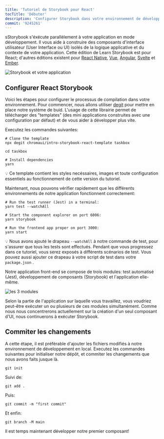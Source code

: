 ```yaml
---
title: 'Tutoriel de Storybook pour React'
tocTitle: 'Débuter'
description: 'Configurer Storybook dans votre environnement de développement'
commit: '9245261'
---
```


sStorybook s'éxécute parallèlement à votre application en mode développement. Il vous aide à construire des composants d'interface utilisateur (User Interface ou UI) isolés de la logique applicative et du contexte de votre application. Cette édition de Learn Storybook est pour React; d'autres éditions existent pour [React Native](/intro-to-storybook/react-native/en/get-started), [Vue](/intro-to-storybook/vue/fr/get-started), [Angular](/intro-to-storybook/angular/en/get-started), [Svelte](/intro-to-storybook/svelte/en/get-started) et [Ember](/intro-to-storybook/ember/en/get-started).

![Storybook et votre application](/intro-to-storybook/storybook-relationship.jpg)

## Configurer React Storybook

Voici les étapes pour configurer le processus de compilation dans votre environnement. Pour commencer, nous allons utiliser [degit](https://github.com/Rich-Harris/degit) pour mettre en place notre système de buid. L'usage de cette librairie permet de télécharger des "templates" (des mini applications construites avec une configuration par défaut) et de vous aider à développer plus vite.

Executez les commandes suivantes:

```shell:clipboard=false
# Clone the template
npx degit chromaui/intro-storybook-react-template taskbox

cd taskbox

# Install dependencies
yarn
```

<div class="aside">
💡 Ce template contient les styles necéssaires, images et toute configuration essentiels au fonctionnement de cette version du tutoriel.
</div>

Maintenant, nous pouvons vérifier rapidement que les différents environnements de notre application fonctionnent correctement:

```shell:clipboard=false
# Run the test runner (Jest) in a terminal:
yarn test --watchAll

# Start the component explorer on port 6006:
yarn storybook

# Run the frontend app proper on port 3000:
yarn start
```

<div class="aside">
💡 Nous avons ajouté le drapeau <code>--watchAll</code> à notre commande de test, pour s'assurer que tous les tests sont effectués. Pendant que vous progressez dans ce tutoriel, vous serez exposés à différents scénarios de test. Vous pouvez aussi ajouter ce drapeau à votre script de test dans votre <code>package.json</code> .
</div>

Notre application front-end se compose de trois modules: test automatisé (Jest), développement de composants (Storybook) et l'application elle-même.

![les 3 modules](/intro-to-storybook/app-three-modalities.png)

Selon la partie de l'application sur laquelle vous travaillez, vous voudriez peut-être exécuter un ou plusieurs de ces modules simultanément. Comme nous nous concentrerons actuellement sur la création d'un seul composant d'UI, nous continuerons à exécuter Storybook.

## Commiter les changements

A cette étape, il est préférable d'ajouter les fichiers modifiés à notre environnement de développement en local. Executez les commandes suivantes pour initialiser notre dépôt, et commiter les changements que nous avons faits jusque là.

```shell
git init
```

Suivi de:

```shell
git add .
```

Puis:

```shell
git commit -m "first commit"
```

Et enfin:

```shell
git branch -M main
```

Il est temps maintenant développer notre premier composant!
